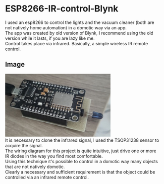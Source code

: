 # ESP8266-IR-control-Blynk
I used an esp8266 to control the lights and the vacuum cleaner (both are not natively home automation) in a domotic way via an app.<br />
The app was created by old version of Blynk, I recommend using the old version while it lasts, if you are lazy like me.<br />
Control takes place via infrared. Basically, a simple wireless IR remote control.<br>
## Image
<img src="wireless_IR_control.jpg" width="340"><br>
It is necessary to clone the infrared signal, I used the TSOP31238 sensor to acquire the signal.<br />
The wiring diagram for this project is quite intuitive, just drive one or more IR diodes in the way you find most comfortable.<br />
Using this technique it's possible to control in a domotic way many objects that are not natively domotic.<br />
Clearly a necessary and sufficient requirement is that the object could be controlled via an infrared remote control.
